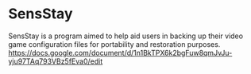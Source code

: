 # SensStay
SensStay is a program aimed to help aid users in backing up their video game configuration files for portability and restoration purposes.
https://docs.google.com/document/d/1n1BkTPX6k2bgFuw8qmJvJu-yju97TAq793VBz5fEva0/edit
